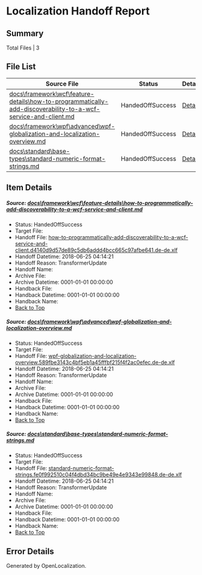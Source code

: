 # <a name='report-top'></a> Localization Handoff Report

## Summary
 Total Files | 3

## File List
 Source File | Status | Details 
 ----------- | ------ | ------- 
 [docs\framework\wcf\feature-details\how-to-programmatically-add-discoverability-to-a-wcf-service-and-client.md](https://github.com/OpenLocalizationTestOrg/docs/blob/75444267cc262dcdfc807db05b2441b78c986800/docs/framework/wcf/feature-details/how-to-programmatically-add-discoverability-to-a-wcf-service-and-client.md) | HandedOffSuccess | [Details](#95fc95fb2b949bcdb0a64c8ccea8f5b86d07620724610)
 [docs\framework\wpf\advanced\wpf-globalization-and-localization-overview.md](https://github.com/OpenLocalizationTestOrg/docs/blob/75444267cc262dcdfc807db05b2441b78c986800/docs/framework/wpf/advanced/wpf-globalization-and-localization-overview.md) | HandedOffSuccess | [Details](#db7a3230b527c6d25e5c48e3cda9d3421622d7c927243)
 [docs\standard\base-types\standard-numeric-format-strings.md](https://github.com/OpenLocalizationTestOrg/docs/blob/75444267cc262dcdfc807db05b2441b78c986800/docs/standard/base-types/standard-numeric-format-strings.md) | HandedOffSuccess | [Details](#b48083e0f6e7b12215229c40d49fc6e8b6af917328513)

## Item Details
##### <a name='95fc95fb2b949bcdb0a64c8ccea8f5b86d07620724610'></a> Source: [docs\framework\wcf\feature-details\how-to-programmatically-add-discoverability-to-a-wcf-service-and-client.md](https://github.com/OpenLocalizationTestOrg/docs/blob/75444267cc262dcdfc807db05b2441b78c986800/docs/framework/wcf/feature-details/how-to-programmatically-add-discoverability-to-a-wcf-service-and-client.md)
* Status: HandedOffSuccess
* Target File: 
* Handoff File: [how-to-programmatically-add-discoverability-to-a-wcf-service-and-client.d4140d9d57de89c5db6addd4bcc665c97afbe641.de-de.xlf](https://github.com/OpenLocalizationTestOrg/docs.handoff/blob/c1aebaa59949677e4c88ea1b17fd4813b9c2910f/ol-handoff/OpenLocalizationTestOrg/docs.de-de/master/net-med-mt/how-to-programmatically-add-discoverability-to-a-wcf-service-and-client.d4140d9d57de89c5db6addd4bcc665c97afbe641.de-de.xlf)
* Handoff Datetime: 2018-06-25 04:14:21
* Handoff Reason: TransformerUpdate
* Handoff Name: 
* Archive File: 
* Archive Datetime: 0001-01-01 00:00:00
* Handback File: 
* Handback Datetime: 0001-01-01 00:00:00
* Handback Name: 
* [Back to Top](#report-top)

##### <a name='db7a3230b527c6d25e5c48e3cda9d3421622d7c927243'></a> Source: [docs\framework\wpf\advanced\wpf-globalization-and-localization-overview.md](https://github.com/OpenLocalizationTestOrg/docs/blob/75444267cc262dcdfc807db05b2441b78c986800/docs/framework/wpf/advanced/wpf-globalization-and-localization-overview.md)
* Status: HandedOffSuccess
* Target File: 
* Handoff File: [wpf-globalization-and-localization-overview.589fbe3143c4bf5eb1a45fffbf215f4f2ac0efec.de-de.xlf](https://github.com/OpenLocalizationTestOrg/docs.handoff/blob/c1aebaa59949677e4c88ea1b17fd4813b9c2910f/ol-handoff/OpenLocalizationTestOrg/docs.de-de/master/net-med-mt/wpf-globalization-and-localization-overview.589fbe3143c4bf5eb1a45fffbf215f4f2ac0efec.de-de.xlf)
* Handoff Datetime: 2018-06-25 04:14:21
* Handoff Reason: TransformerUpdate
* Handoff Name: 
* Archive File: 
* Archive Datetime: 0001-01-01 00:00:00
* Handback File: 
* Handback Datetime: 0001-01-01 00:00:00
* Handback Name: 
* [Back to Top](#report-top)

##### <a name='b48083e0f6e7b12215229c40d49fc6e8b6af917328513'></a> Source: [docs\standard\base-types\standard-numeric-format-strings.md](https://github.com/OpenLocalizationTestOrg/docs/blob/75444267cc262dcdfc807db05b2441b78c986800/docs/standard/base-types/standard-numeric-format-strings.md)
* Status: HandedOffSuccess
* Target File: 
* Handoff File: [standard-numeric-format-strings.fe0f992510c04f4dbd34bc9be49e4e9343e99848.de-de.xlf](https://github.com/OpenLocalizationTestOrg/docs.handoff/blob/c1aebaa59949677e4c88ea1b17fd4813b9c2910f/ol-handoff/OpenLocalizationTestOrg/docs.de-de/master/net-med-mt/standard-numeric-format-strings.fe0f992510c04f4dbd34bc9be49e4e9343e99848.de-de.xlf)
* Handoff Datetime: 2018-06-25 04:14:21
* Handoff Reason: TransformerUpdate
* Handoff Name: 
* Archive File: 
* Archive Datetime: 0001-01-01 00:00:00
* Handback File: 
* Handback Datetime: 0001-01-01 00:00:00
* Handback Name: 
* [Back to Top](#report-top)


## Error Details

Generated by OpenLocalization.
